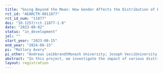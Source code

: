 ```yaml
---
title: "Going Beyond the Mean: How Gender Affects the Distribution of Evaluations and How the Distribution of Evaluations Affects Hiring Decisions"
rct_id: "AEARCTR-0011877"
rct_id_num: "11877"
doi: "10.1257/rct.11877-1.0"
date: "2023-08-02"
status: "in_development"
jel: ""
start_year: "2023-08-15"
end_year: "2024-08-15"
pi: "Mallory Avery"
pi_other: "Andreas LeibbrandtMonash University; Joseph VecciUniversity of Gothenburg"
abstract: "In this project, we investigate the impact of various distributional metrics of job applicants on the evaluation of applicants and their likelihood of being selected for hiring. We also study whether these distributional metrics have similar effects depending on the gender of the applicants and whether the gender of the applicants is known."
layout: registration
---
```


